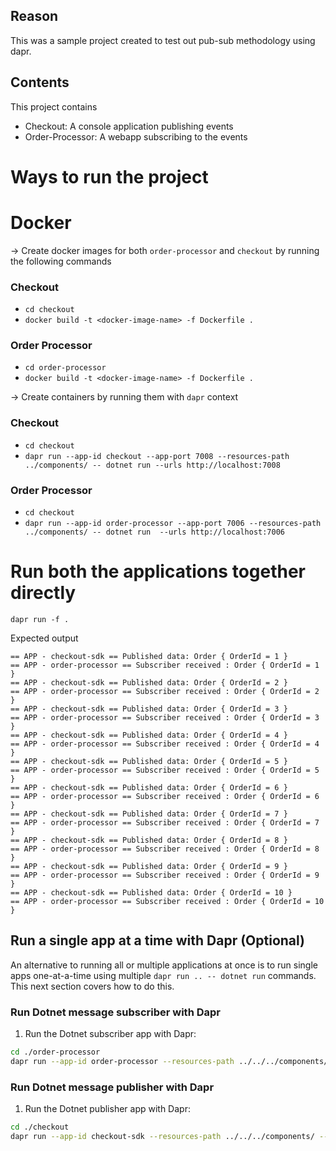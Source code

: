 ## Reason 
This was a sample project created to test out pub-sub methodology using dapr. 

## Contents
This project contains 
- Checkout: A console application publishing events 
- Order-Processor: A webapp subscribing to the events

# Ways to run the project

# Docker 
-> Create docker images for both `order-processor` and `checkout` by running the following commands

### Checkout
- `cd checkout`
- `docker build -t <docker-image-name> -f Dockerfile .`

### Order Processor 
- `cd order-processor`
- `docker build -t <docker-image-name> -f Dockerfile .`

-> Create containers by running them with `dapr` context

### Checkout
- `cd checkout`
- `dapr run --app-id checkout --app-port 7008 --resources-path ../components/ -- dotnet run --urls http://localhost:7008`

### Order Processor
- `cd checkout` 
- `dapr run --app-id order-processor --app-port 7006 --resources-path ../components/ -- dotnet run  --urls http://localhost:7006`

# Run both the applications together directly  
`dapr run -f .`

Expected output 

```
== APP - checkout-sdk == Published data: Order { OrderId = 1 }
== APP - order-processor == Subscriber received : Order { OrderId = 1 }
== APP - checkout-sdk == Published data: Order { OrderId = 2 }
== APP - order-processor == Subscriber received : Order { OrderId = 2 }
== APP - checkout-sdk == Published data: Order { OrderId = 3 }
== APP - order-processor == Subscriber received : Order { OrderId = 3 }
== APP - checkout-sdk == Published data: Order { OrderId = 4 }
== APP - order-processor == Subscriber received : Order { OrderId = 4 }
== APP - checkout-sdk == Published data: Order { OrderId = 5 }
== APP - order-processor == Subscriber received : Order { OrderId = 5 }
== APP - checkout-sdk == Published data: Order { OrderId = 6 }
== APP - order-processor == Subscriber received : Order { OrderId = 6 }
== APP - checkout-sdk == Published data: Order { OrderId = 7 }
== APP - order-processor == Subscriber received : Order { OrderId = 7 }
== APP - checkout-sdk == Published data: Order { OrderId = 8 }
== APP - order-processor == Subscriber received : Order { OrderId = 8 }
== APP - checkout-sdk == Published data: Order { OrderId = 9 }
== APP - order-processor == Subscriber received : Order { OrderId = 9 }
== APP - checkout-sdk == Published data: Order { OrderId = 10 }
== APP - order-processor == Subscriber received : Order { OrderId = 10 }
```

## Run a single app at a time with Dapr (Optional)

An alternative to running all or multiple applications at once is to run single apps one-at-a-time using multiple `dapr run .. -- dotnet run` commands.  This next section covers how to do this. 

### Run Dotnet message subscriber with Dapr

1. Run the Dotnet subscriber app with Dapr: 

```bash
cd ./order-processor
dapr run --app-id order-processor --resources-path ../../../components/ --app-port 7006 -- dotnet run
```

### Run Dotnet message publisher with Dapr

1. Run the Dotnet publisher app with Dapr: 

   
```bash
cd ./checkout
dapr run --app-id checkout-sdk --resources-path ../../../components/ -- dotnet run
```